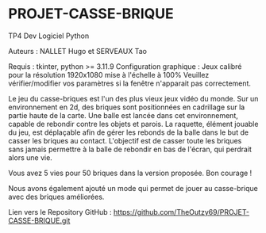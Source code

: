 # PROJET-CASSE-BRIQUE
TP4 Dev Logiciel Python


Auteurs : NALLET Hugo et SERVEAUX Tao


Requis : tkinter, python >= 3.11.9
Configuration graphique :
    Jeux calibré pour la résolution 1920x1080 mise à l'échelle à 100%
Veuillez vérifier/modifier vos paramètres si la fenêtre n'apparait pas correctement.


Le jeu du casse-briques est l'un des plus vieux jeux vidéo du monde.
Sur un environnement en 2d, des briques sont positionnées en cadrillage sur la partie haute de la carte.
Une balle est lancée dans cet environnement, capable de rebondir contre les objets et parois.
La raquette, élément jouable du jeu, est déplaçable afin de gérer les rebonds de la balle dans le but de casser les briques au contact.
L'objectif est de casser toute les briques sans jamais permettre à la balle de rebondir en bas de l'écran, qui perdrait alors une vie.


Vous avez 5 vies pour 50 briques dans la version proposée.
Bon courage !



Nous avons également ajouté un mode qui permet de jouer au casse-brique avec des briques améliorées.


Lien vers le Repository GitHub :
https://github.com/TheOutzy69/PROJET-CASSE-BRIQUE.git


